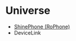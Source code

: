 # Universe

* [ShinePhone (RoPhone)](https://github.com/RBLXMotion/Universe/tree/main/Place1/ReplicatedStorage/Universe/RoPhone)
* DeviceLink
